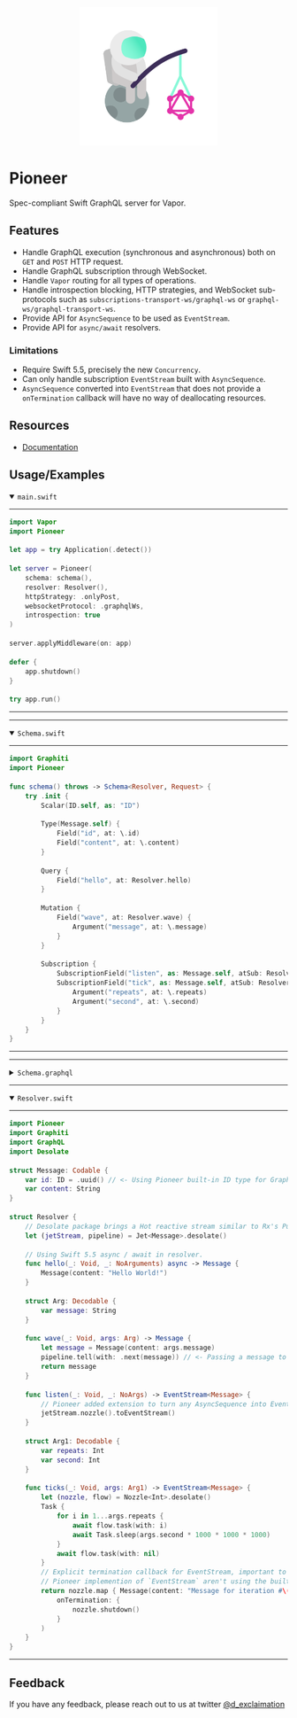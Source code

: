 <p align="center">
    <img src="./pioneer.png" width="250" />
</p>

<p align="center"> 
    <h1>Pioneer</h1>
</p>

Spec-compliant Swift GraphQL server for Vapor.

## Features

- Handle GraphQL execution (synchronous and asynchronous) both on `GET` and `POST` HTTP request.
- Handle GraphQL subscription through WebSocket.
- Handle `Vapor` routing for all types of operations.
- Handle introspection blocking, HTTP strategies, and WebSocket sub-protocols such as  `subscriptions-transport-ws/graphql-ws` or `graphql-ws/graphql-transport-ws`.
- Provide API for `AsyncSequence` to be used as `EventStream`.
- Provide API for `async/await` resolvers.

### Limitations

- Require Swift 5.5, precisely the new `Concurrency`.
- Can only handle subscription `EventStream` built with `AsyncSequence`.
- `AsyncSequence` converted into `EventStream` that does not provide a `onTermination` callback will have no way of deallocating resources.

## Resources

- [Documentation](https://github.com/d-exclaimation/pioneer/blob/main/Sources/Pioneer/Pioneer.swift)


## Usage/Examples

<details open>
<summary>
	<code>main.swift</code>
</summary>

---

```swift
import Vapor
import Pioneer

let app = try Application(.detect())

let server = Pioneer(
    schema: schema(), 
    resolver: Resolver(),
    httpStrategy: .onlyPost,
    websocketProtocol: .graphqlWs,
    introspection: true
)

server.applyMiddleware(on: app)

defer { 
    app.shutdown() 
}

try app.run()
```

---

</details>

---

<details open>
<summary>
	<code>Schema.swift</code>
</summary>

---

```swift
import Graphiti
import Pioneer

func schema() throws -> Schema<Resolver, Request> {
    try .init {
        Scalar(ID.self, as: "ID")
        
        Type(Message.self) {
            Field("id", at: \.id)
            Field("content", at: \.content)
        }

        Query {
            Field("hello", at: Resolver.hello)
        }

        Mutation {
            Field("wave", at: Resolver.wave) {
                Argument("message", at: \.message)
            }
        }

        Subscription {
            SubscriptionField("listen", as: Message.self, atSub: Resolver.listen)
            SubscriptionField("tick", as: Message.self, atSub: Resolver.tick) {
                Argument("repeats", at: \.repeats)
                Argument("second", at: \.second)
            }
        }        
    }
}
```

---

</details>

---

<details>
<summary>
	<code>Schema.graphql</code>
</summary>

---

```graphql
type Message {
    id: ID!
    content: String!
}

type Query {
    hello: Message!
}

type Mutation {
    wave(message: String!): Message!
}

type Subscription {
    listen: Message!
    tick(repeats: Int!, second: Int!): Message!
}

schema {
    query: Query
    mutation: Mutation
    subscription: Subscription
}
```

---

</details>

---

<details open>
<summary>
	<code>Resolver.swift</code>
</summary>

---

```swift
import Pioneer
import Graphiti
import GraphQL
import Desolate

struct Message: Codable {
    var id: ID = .uuid() // <- Using Pioneer built-in ID type for GraphQL's `ID`.
    var content: String 
}

struct Resolver {
    // Desolate package brings a Hot reactive stream similar to Rx's Publisher but use `AsyncSequence` so it can be processed by Pioneer.
    let (jetStream, pipeline) = Jet<Message>.desolate()
    
    // Using Swift 5.5 async / await in resolver. 
    func hello(_: Void, _: NoArguments) async -> Message { 
        Message(content: "Hello World!")
    }
    
    struct Arg: Decodable { 
        var message: String 
    }
    
    func wave(_: Void, args: Arg) -> Message {
        let message = Message(content: args.message)
        pipeline.tell(with: .next(message)) // <- Passing a message to an Actor in synchronous code block using Desolate
        return message
    }

    func listen(_: Void, _: NoArgs) -> EventStream<Message> {
        // Pioneer added extension to turn any AsyncSequence into EventStream
        jetStream.nozzle().toEventStream()
    }

    struct Arg1: Decodable {
        var repeats: Int
        var second: Int
    }

    func ticks(_: Void, args: Arg1) -> EventStream<Message> {
        let (nozzle, flow) = Nozzle<Int>.desolate()
        Task {
            for i in 1...args.repeats {
                await flow.task(with: i)
                await Task.sleep(args.second * 1000 * 1000 * 1000)
            }
            await flow.task(with: nil)
        }
        // Explicit termination callback for EventStream, important to provide for `AsyncSequence` (expect `Nozzle`, since it have built in implicit termination).
        // Pioneer implemention of `EventStream` aren't using the built-in `.map` and `.compactMap`.
        return nozzle.map { Message(content: "Message for iteration #\($0)") }.toEventStream(
            onTermination: {
                nozzle.shutdown()
            }
        )
    }
}
```

---

</details>

## Feedback

If you have any feedback, please reach out to us at twitter [@d_exclaimation](https://www.twitter.com/d_exclaimation)
